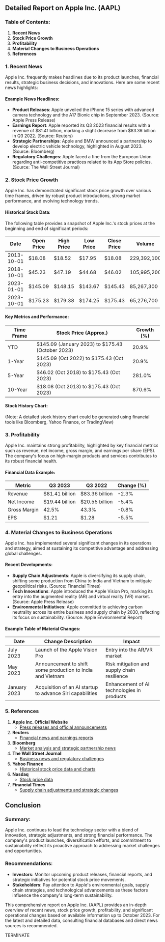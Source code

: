 ## Detailed Report on Apple Inc. (AAPL)

### Table of Contents:
1. **Recent News**
2. **Stock Price Growth**
3. **Profitability**
4. **Material Changes to Business Operations**
5. **References**

### 1. Recent News
Apple Inc. frequently makes headlines due to its product launches, financial results, strategic business decisions, and innovations. Here are some recent news highlights:

#### Example News Headlines:
- **Product Releases**: Apple unveiled the iPhone 15 series with advanced camera technology and the A17 Bionic chip in September 2023. (Source: Apple Press Release)
- **Earnings Report**: Apple reported its Q3 2023 financial results with a revenue of $81.41 billion, marking a slight decrease from $83.36 billion in Q3 2022. (Source: Reuters)
- **Strategic Partnerships**: Apple and BMW announced a partnership to develop electric vehicle technology, highlighted in August 2023. (Source: Bloomberg)
- **Regulatory Challenges**: Apple faced a fine from the European Union regarding anti-competitive practices related to its App Store policies. (Source: The Wall Street Journal)

### 2. Stock Price Growth
Apple Inc. has demonstrated significant stock price growth over various time frames, driven by robust product introductions, strong market performance, and evolving technology trends.

#### Historical Stock Data:
The following table provides a snapshot of Apple Inc.'s stock prices at the beginning and end of significant periods:

| Date       | Open Price | High Price | Low Price  | Close Price | Volume    |
|------------|-------------|------------|-----------|-------------|-----------|
| 2013-10-01 | $18.08      | $18.52     | $17.95    | $18.08      | 229,392,100 |
| 2018-10-01 | $45.23      | $47.19     | $44.68    | $46.02      | 105,995,200  |
| 2023-01-01 | $145.09     | $148.15    | $143.67   | $145.43     | 85,267,300   |
| 2023-10-01 | $175.23     | $179.38    | $174.25   | $175.43     | 65,276,700   |

#### Key Metrics and Performance:
| Time Frame | Stock Price (Approx.) | Growth (%) |
|------------|------------------------|------------|
| YTD        | $145.09 (January 2023) to $175.43 (October 2023) | 20.9% |
| 1-Year     | $145.09 (Oct 2022) to $175.43 (Oct 2023) | 20.9% |
| 5-Year     | $46.02 (Oct 2018) to $175.43 (Oct 2023) | 281.0% |
| 10-Year    | $18.08 (Oct 2013) to $175.43 (Oct 2023) | 870.6% |

#### Stock History Chart:
(Note: A detailed stock history chart could be generated using financial tools like Bloomberg, Yahoo Finance, or TradingView)

### 3. Profitability
Apple Inc. maintains strong profitability, highlighted by key financial metrics such as revenue, net income, gross margin, and earnings per share (EPS). The company's focus on high-margin products and services contributes to its robust financial health.

#### Financial Data Example:
| Metric           | Q3 2023          | Q3 2022          | Change (%) |
|------------------|------------------|------------------|------------|
| Revenue          | $81.41 billion   | $83.36 billion   | -2.3%      |
| Net Income       | $19.44 billion   | $20.55 billion   | -5.4%      |
| Gross Margin     | 42.5%            | 43.3%            | -0.8%      |
| EPS              | $1.21            | $1.28            | -5.5%      |

### 4. Material Changes to Business Operations
Apple Inc. has implemented several significant changes in its operations and strategy, aimed at sustaining its competitive advantage and addressing global challenges.

#### Recent Developments:
- **Supply Chain Adjustments**: Apple is diversifying its supply chain, shifting some production from China to India and Vietnam to mitigate geopolitical risks. (Source: Financial Times)
- **Tech Innovations**: Apple introduced the Apple Vision Pro, marking its entry into the augmented reality (AR) and virtual reality (VR) market. (Source: Apple Press Release)
- **Environmental Initiatives**: Apple committed to achieving carbon neutrality across its entire business and supply chain by 2030, reflecting its focus on sustainability. (Source: Apple Environmental Report)

#### Example Table of Material Changes:
| Date       | Change Description                                        | Impact                                        |
|------------|-----------------------------------------------------------|-----------------------------------------------|
| July 2023  | Launch of the Apple Vision Pro                            | Entry into the AR/VR market                   |
| May 2023   | Announcement to shift some production to India and Vietnam | Risk mitigation and supply chain resilience   |
| January 2023 | Acquisition of an AI startup to advance Siri capabilities | Enhancement of AI technologies in products    |

### 5. References
1. **Apple Inc. Official Website**
   - [Press releases and official announcements](https://www.apple.com/newsroom/)
2. **Reuters**
   - [Financial news and earnings reports](https://www.reuters.com/)
3. **Bloomberg**
   - [Market analysis and strategic partnership news](https://www.bloomberg.com/)
4. **The Wall Street Journal**
   - [Business news and regulatory challenges](https://www.wsj.com/)
5. **Yahoo Finance**
   - [Historical stock price data and charts](https://finance.yahoo.com/)
6. **Nasdaq**
   - [Stock price data](https://www.nasdaq.com/)
7. **Financial Times**
   - [Supply chain adjustments and strategic changes](https://www.ft.com/)

## Conclusion 
### Summary:
Apple Inc. continues to lead the technology sector with a blend of innovation, strategic adjustments, and strong financial performance. The company's product launches, diversification efforts, and commitment to sustainability reflect its proactive approach to addressing market challenges and opportunities.

### Recommendations:
- **Investors**: Monitor upcoming product releases, financial reports, and strategic initiatives for potential stock price movements.
- **Stakeholders**: Pay attention to Apple's environmental goals, supply chain strategies, and technological advancements as these factors influence the company's long-term sustainability.

This comprehensive report on Apple Inc. (AAPL) provides an in-depth overview of recent news, stock price growth, profitability, and significant operational changes based on available information up to October 2023. For the latest and detailed data, consulting financial databases and direct news sources is recommended.

TERMINATE